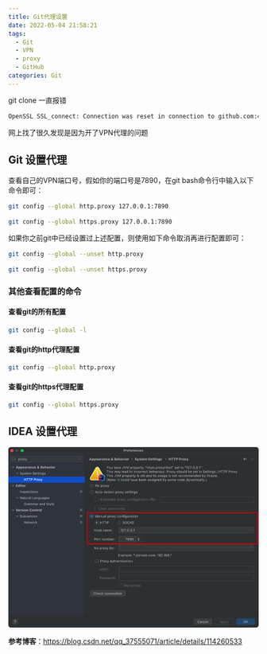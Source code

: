 ```yaml
---
title: Git代理设置
date: 2022-05-04 21:58:21
tags:
  - Git
  - VPN
  - proxy
  - GitHub
categories: Git
---
```


git clone 一直报错

```bash
OpenSSL SSL_connect: Connection was reset in connection to github.com:443
```

网上找了很久发现是因为开了VPN代理的问题

## Git 设置代理

查看自己的VPN端口号，假如你的端口号是7890，在git bash命令行中输入以下命令即可：

```bash
git config --global http.proxy 127.0.0.1:7890
```

```bash
git config --global https.proxy 127.0.0.1:7890
```

如果你之前git中已经设置过上述配置，则使用如下命令取消再进行配置即可：

```bash
git config --global --unset http.proxy
```

```bash
git config --global --unset https.proxy
```

### 其他查看配置的命令

#### 查看git的所有配置

```bash
git config --global -l
```

#### 查看git的http代理配置

```bash
git config --global http.proxy
```

#### 查看git的https代理配置

```bash
git config --global https.proxy
```

## IDEA 设置代理

![image-20220504220743061](https://raw.githubusercontent.com/HeroZhouFan/uPic/master/uPic/20220504220743wBi1H8.png)

**参考博客**：https://blog.csdn.net/qq_37555071/article/details/114260533

